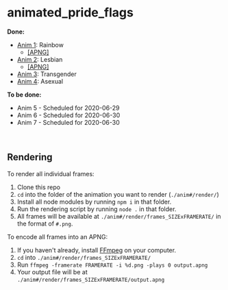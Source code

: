 # animated_pride_flags

<b>Done:</b>
- [Anim 1](./anim1/): Rainbow
  - [\[APNG\]](https://puu.sh/FRqAW/1b35ba0564.apng)
- [Anim 2](./anim2/): Lesbian
  - [\[APNG\]](https://puu.sh/FV8ki/7f58a50a73.apng)
- [Anim 3](./anim3/): Transgender
- [Anim 4](./anim4/): Asexual

<b>To be done:</b>
- Anim 5 - Scheduled for 2020-06-29
- Anim 6 - Scheduled for 2020-06-30
- Anim 7 - Scheduled for 2020-06-30

<br/>

## Rendering
To render all individual frames:
1. Clone this repo
2. `cd` into the folder of the animation you want to render (`./anim#/render/`)
3. Install all node modules by running `npm i` in that folder.
4. Run the rendering script by running `node .` in that folder.
5. All frames will be available at `./anim#/render/frames_SIZExFRAMERATE/` in the format of `#.png`.

To encode all frames into an APNG:
1. If you haven't already, install [FFmpeg](https://ffmpeg.org/) on your computer.
2. `cd` into `./anim#/render/frames_SIZExFRAMERATE/`
3. Run `ffmpeg -framerate FRAMERATE -i %d.png -plays 0 output.apng`
4. Your output file will be at `./anim#/render/frames_SIZExFRAMERATE/output.apng`